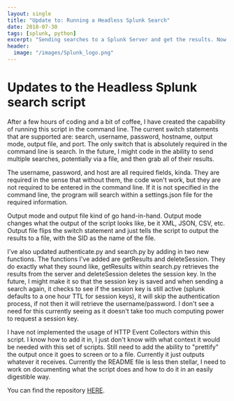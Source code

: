 ```yaml
---
layout: single
title: "Update to: Running a Headless Splunk Search"
date: 2018-07-30
tags: [splunk, python]
excerpt: "Sending searches to a Splunk Server and get the results. Now with command line capability"
header:
  image: "/images/Splunk_logo.png"
---
```


# Updates to the Headless Splunk search script

After a few hours of coding and a bit of coffee, I have created the capability of running this
script in the command line.  The current switch statements that are supported are: search, username,
password, hostname, output mode, output file, and port.  The only switch that is absolutely required
in the command line is search.  In the future, I might code in the ability to send multiple searches,
potentially via a file, and then grab all of their results.  

The username, password, and host are all required fields, kinda.  They are required in the sense that
without them, the code won't work, but they are not required to be entered in the command line.  If
it is not specified in the command line, the program will search within a settings.json file for the 
required information.  

Output mode and output file kind of go hand-in-hand.  Output mode changes what the output of the
script looks like, be it XML, JSON, CSV, etc.  Output file flips the switch statement and just
tells the script to output the results to a file, with the SID as the name of the file.  

I've also updated authenticate.py and search.py by adding in two new functions.  The functions I've
added are getResults and deleteSession.  They do exactly what they sound like, getResults within
search.py retrieves the results from the server and deleteSession deletes the session key.  In the
future, I might make it so that the session key is saved and when sending a search again, it checks
to see if the session key is still active (splunk defaults to a one hour TTL for session keys), it will
skip the authentication process, if not then it will retrieve the username/password.  I don't see a
need for this currently seeing as it doesn't take too much computing power to request a session key.

I have not implemented the usage of HTTP Event Collectors within this script.  I know how to add
it in, I just don't know with what context it would be needed with this set of scripts.  Still need to
add the ability to "prettify" the output once it goes to screen or to a file. Currently it just outputs
whatever it receives. Currently the README file is less then stellar, I need to work on documenting
what the script does and how to do it in an easily digestible way.

You can find the repository [HERE](https://github.com/jacobdshimer/Remote-Splunk-Searching).
